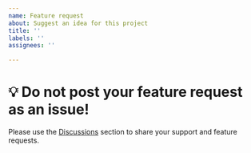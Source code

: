 ```yaml
---
name: Feature request
about: Suggest an idea for this project
title: ''
labels: ''
assignees: ''

---
```


# 💡 Do not post your feature request as an issue!

Please use the [Discussions](https://github.com/OFFLINE-GmbH/oc-boxes-support/discussions) section to share your support and feature requests.
